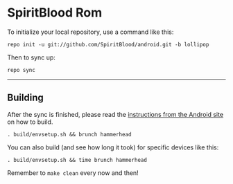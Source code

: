 SpiritBlood Rom
===========

To initialize your local repository, use a command like this:

    repo init -u git://github.com/SpiritBlood/android.git -b lollipop

Then to sync up:

    repo sync
    
***

Building
--------

After the sync is finished, please read the [instructions from the Android site](http://s.android.com/source/building.html) on how to build.

    . build/envsetup.sh && brunch hammerhead


You can also build (and see how long it took) for specific devices like this:

    . build/envsetup.sh && time brunch hammerhead

Remember to `make clean` every now and then!

